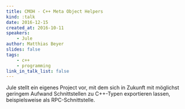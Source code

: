 ```yaml
---
title: CMOH - C++ Meta Object Helpers
kind: :talk
date: 2016-12-15
created_at: 2016-10-11
speakers:
    - Jule
author: Matthias Beyer
slides: false
tags:
    - c++
    - programming
link_in_talk_list: false
---
```


Jule stellt ein eigenes Project vor, mit dem sich in Zukunft mit möglichst
geringem Aufwand Schnittstellen zu C++-Typen exportieren lassen,
beispielsweise als RPC-Schnittstelle.


